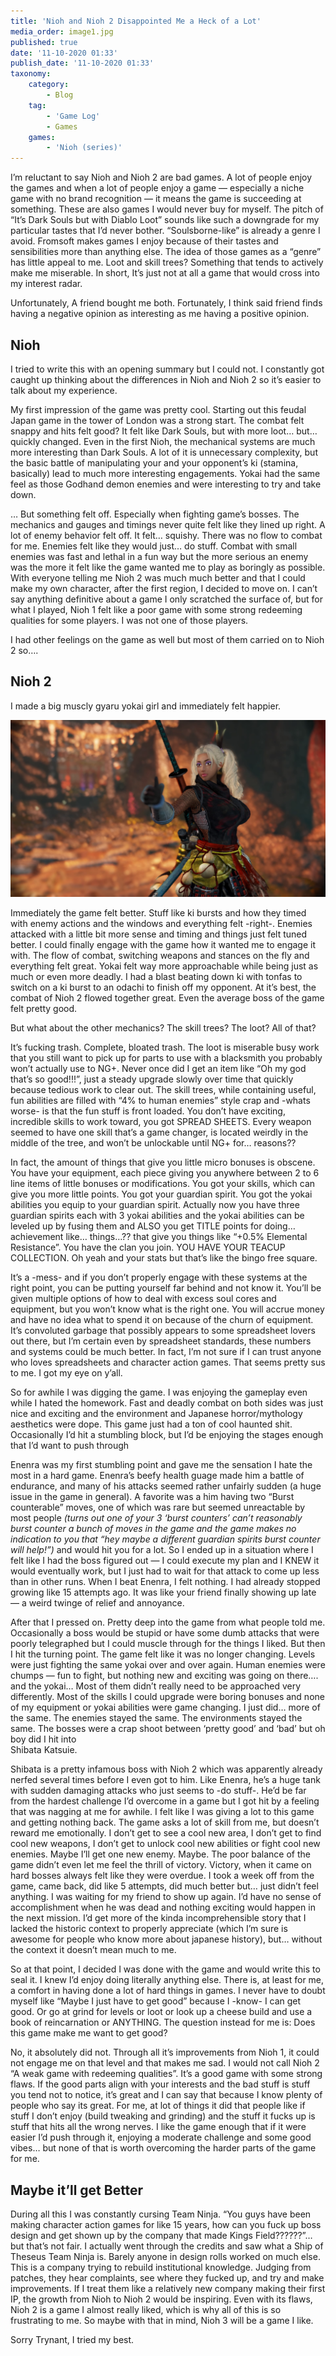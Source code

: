 ```yaml
---
title: 'Nioh and Nioh 2 Disappointed Me a Heck of a Lot'
media_order: image1.jpg
published: true
date: '11-10-2020 01:33'
publish_date: '11-10-2020 01:33'
taxonomy:
    category:
        - Blog
    tag:
        - 'Game Log'
        - Games
    games:
        - 'Nioh (series)'
---
```


I’m reluctant to say Nioh and Nioh 2 are bad games. A lot of people enjoy the games and when a lot of people enjoy a game — especially a niche game with no brand recognition — it means the game is succeeding at something. These are also games I would never buy for myself. The pitch of “It’s Dark Souls but with Diablo Loot” sounds like such a downgrade for my particular tastes that I’d never bother. “Soulsborne-like” is already a genre I avoid. Fromsoft makes games I enjoy because of their tastes and sensibilities more than anything else. The idea of those games as a “genre” has little appeal to me. Loot and skill trees? Something that tends to actively make me miserable. In short, It’s just not at all a game that would cross into my interest radar.

Unfortunately, A friend bought me both. Fortunately, I think said friend finds having a negative opinion as interesting as me having a positive opinion.

## Nioh

I tried to write this with an opening summary but I could not. I constantly got caught up thinking about the differences in Nioh and Nioh 2 so it’s easier to talk about my experience.

My first impression of the game was pretty cool. Starting out this feudal Japan game in the tower of London was a strong start. The combat felt snappy and hits felt good? It felt like Dark Souls, but with more loot… but… quickly changed. Even in the first Nioh, the mechanical systems are much more interesting than Dark Souls. A lot of it is unnecessary complexity, but the basic battle of manipulating your and your opponent’s ki (stamina, basically) lead to much more interesting engagements. Yokai had the same feel as those Godhand demon enemies and were interesting to try and take down.  
  
… But something felt off. Especially when fighting game’s bosses. The mechanics and gauges and timings never quite felt like they lined up right. A lot of enemy behavior felt off. It felt… squishy. There was no flow to combat for me. Enemies felt like they would just… do stuff. Combat with small enemies was fast and lethal in a fun way but the more serious an enemy was the more it felt like the game wanted me to play as boringly as possible. With everyone telling me Nioh 2 was much much better and that I could make my own character, after the first region, I decided to move on. I can’t say anything definitive about a game I only scratched the surface of, but for what I played, Nioh 1 felt like a poor game with some strong redeeming qualities for some players. I was not one of those players.  
  
I had other feelings on the game as well but most of them carried on to Nioh 2 so….

## Nioh 2

I made a big muscly gyaru yokai girl and immediately felt happier.

![image1](image1.jpg "image1")

Immediately the game felt better. Stuff like ki bursts and how they timed with enemy actions and the windows and everything felt -right-. Enemies attacked with a little bit more sense and timing and things just felt tuned better. I could finally engage with the game how it wanted me to engage it with. The flow of combat, switching weapons and stances on the fly and everything felt great. Yokai felt way more approachable while being just as much or even more deadly. I had a blast beating down ki with tonfas to switch on a ki burst to an odachi to finish off my opponent. At it’s best, the combat of Nioh 2 flowed together great. Even the average boss of the game felt pretty good.

But what about the other mechanics? The skill trees? The loot? All of that?  
  
It’s fucking trash. Complete, bloated trash. The loot is miserable busy work that you still want to pick up for parts to use with a blacksmith you probably won’t actually use to NG+. Never once did I get an item like “Oh my god that’s so good!!!”, just a steady upgrade slowly over time that quickly because tedious work to clear out. The skill trees, while containing useful, fun abilities are filled with “4% to human enemies” style crap and -whats worse- is that the fun stuff is front loaded. You don’t have exciting, incredible skills to work toward, you got SPREAD SHEETS. Every weapon seemed to have one skill that’s a game changer, is located weirdly in the middle of the tree, and won’t be unlockable until NG+ for… reasons??

In fact, the amount of things that give you little micro bonuses is obscene. You have your equipment, each piece giving you anywhere between 2 to 6 line items of little bonuses or modifications. You got your skills, which can give you more little points. You got your guardian spirit. You got the yokai abilities you equip to your guardian spirit. Actually now you have three guardian spirits each with 3 yokai abilities and the yokai abilities can be leveled up by fusing them and ALSO you get TITLE points for doing… achievement like… things…?? that give you things like “+0.5% Elemental Resistance”. You have the clan you join. YOU HAVE YOUR TEACUP COLLECTION. Oh yeah and your stats but that’s like the bingo free square.

It’s a -mess- and if you don’t properly engage with these systems at the right point, you can be putting yourself far behind and not know it. You’ll be given multiple options of how to deal with excess soul cores and equipment, but you won’t know what is the right one. You will accrue money and have no idea what to spend it on because of the churn of equipment. It’s convoluted garbage that possibly appears to some spreadsheet lovers out there, but I’m certain even by spreadsheet standards, these numbers and systems could be much better. In fact, I’m not sure if I can trust anyone who loves spreadsheets and character action games. That seems pretty sus to me. I got my eye on y’all.  
  
So for awhile I was digging the game. I was enjoying the gameplay even while I hated the homework. Fast and deadly combat on both sides was just nice and exciting and the environment and Japanese horror/mythology aesthetics were dope. This game just had a ton of cool haunted shit. Occasionally I’d hit a stumbling block, but I’d be enjoying the stages enough that I’d want to push through

Enenra was my first stumbling point and gave me the sensation I hate the most in a hard game. Enenra’s beefy health guage made him a battle of endurance, and many of his attacks seemed rather unfairly sudden (a huge issue in the game in general). A favorite was a him having two “Burst counterable” moves, one of which was rare but seemed unreactable by most people _(turns out one of your 3 ‘burst counters’ can’t reasonably burst counter a bunch of moves in the game and the game makes no indication to you that “hey maybe a different guardian spirits burst counter will help!”)_ and would hit you for a lot. So I ended up in a situation where I felt like I had the boss figured out — I could execute my plan and I KNEW it would eventually work, but I just had to wait for that attack to come up less than in other runs. When I beat Enenra, I felt nothing. I had already stopped growing like 15 attempts ago. It was like your friend finally showing up late — a weird twinge of relief and annoyance.

After that I pressed on. Pretty deep into the game from what people told me. Occasionally a boss would be stupid or have some dumb attacks that were poorly telegraphed but I could muscle through for the things I liked. But then I hit the turning point. The game felt like it was no longer changing. Levels were just fighting the same yokai over and over again. Human enemies were chumps — fun to fight, but nothing new and exciting was going on there…. and the yokai… Most of them didn’t really need to be approached very differently. Most of the skills I could upgrade were boring bonuses and none of my equipment or yokai abilities were game changing. I just did… more of the same. The enemies stayed the same. The environments stayed the same. The bosses were a crap shoot between ‘pretty good’ and ‘bad’ but oh boy did I hit into  
Shibata Katsuie.  
  
Shibata is a pretty infamous boss with Nioh 2 which was apparently already nerfed several times before I even got to him. Like Enenra, he’s a huge tank with sudden damaging attacks who just seems to -do stuff-. He’d be far from the hardest challenge I’d overcome in a game but I got hit by a feeling that was nagging at me for awhile. I felt like I was giving a lot to this game and getting nothing back. The game asks a lot of skill from me, but doesn’t reward me emotionally. I don’t get to see a cool new area, I don’t get to find cool new weapons, I don’t get to unlock cool new abilities or fight cool new enemies. Maybe I’ll get one new enemy. Maybe. The poor balance of the game didn’t even let me feel the thrill of victory. Victory, when it came on hard bosses always felt like they were overdue. I took a week off from the game, came back, did like 5 attempts, did much better but… just didn’t feel anything. I was waiting for my friend to show up again. I’d have no sense of accomplishment when he was dead and nothing exciting would happen in the next mission. I’d get more of the kinda incomprehensible story that I lacked the historic context to properly appreciate (which I’m sure is awesome for people who know more about japanese history), but… without the context it doesn’t mean much to me.

So at that point, I decided I was done with the game and would write this to seal it. I knew I’d enjoy doing literally anything else. There is, at least for me, a comfort in having done a lot of hard things in games. I never have to doubt myself like “Maybe I just have to get good” because I -know- I can get good. Or go at grind for levels or loot or look up a cheese build and use a book of reincarnation or ANYTHING. The question instead for me is: Does this game make me want to get good?  
  
No, it absolutely did not. Through all it’s improvements from Nioh 1, it could not engage me on that level and that makes me sad. I would not call Nioh 2 “A weak game with redeeming qualities”. It’s a good game with some strong flaws. If the good parts align with your interests and the bad stuff is stuff you tend not to notice, it’s great and I can say that because I know plenty of people who say its great. For me, at lot of things it did that people like if stuff I don’t enjoy (build tweaking and grinding) and the stuff it fucks up is stuff that hits all the wrong nerves. I like the game enough that if it were easier I’d push through it, enjoying a moderate challenge and some good vibes… but none of that is worth overcoming the harder parts of the game for me.

## Maybe it’ll get Better

During all this I was constantly cursing Team Ninja. “You guys have been making character action games for like 15 years, how can you fuck up boss design and get shown up by the company that made Kings Field??????”… but that’s not fair. I actually went through the credits and saw what a Ship of Theseus Team Ninja is. Barely anyone in design rolls worked on much else. This is a company trying to rebuild institutional knowledge. Judging from patches, they hear complaints, see where they fucked up, and try and make improvements. If I treat them like a relatively new company making their first IP, the growth from Nioh to Nioh 2 would be inspiring. Even with its flaws, Nioh 2 is a game I almost really liked, which is why all of this is so frustrating to me. So maybe with that in mind, Nioh 3 will be a game I like.  
  
Sorry Trynant, I tried my best.